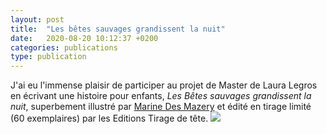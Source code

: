 ```yaml
---
layout: post
title:  "Les bêtes sauvages grandissent la nuit"
date:   2020-08-20 10:12:37 +0200
categories: publications
type: publication
---
```

J'ai eu l'immense plaisir de participer au projet de Master de Laura Legros en écrivant une histoire pour enfants, *Les Bêtes sauvages grandissent la nuit*, superbement illustré par [Marine Des Mazery](https://marine-des-mazery.ultra-book.com) et édité en tirage limité (60 exemplaires) par les Editions Tirage de tête.
<img class="photopost" src="{{site.baseurl}}/imgs/betes.gif" onmouseover="this.src='{{site.baseurl}}/imgs/betes.jpg'" onmouseout="this.src='{{site.baseurl}}/imgs/betes.gif'" />
